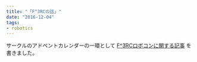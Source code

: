 ```yaml
---
title: "「F^3RCの話」"
date: "2016-12-04"
tags:
- robotics
---
```


サークルのアドベントカレンダーの一環として
[F^3RCロボコンに関する記事](https://keiorogiken.wordpress.com/2016/12/03/1930/)
を書きました。
